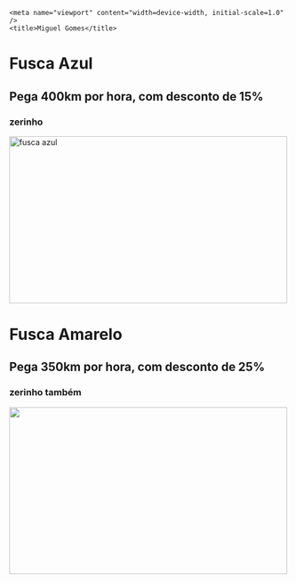 <!DOCTYPE html>
<html lang="pt-br">
  <head>
    <meta charset="UTF-8" />

    <meta name="viewport" content="width=device-width, initial-scale=1.0" />
    <title>Miguel Gomes</title>
  </head>
  <body>
    <h1>Fusca Azul</h1>
    <h2>Pega 400km por hora, com desconto de 15%</h2>
    <h3>zerinho</h3>
    <img src="https://4.bp.blogspot.com/-nEhR5eR0JK8/UToaK2KT5NI/AAAAAAAAAhE/9eSnTEMry3w/s1600/DSC03553.JPG" width="500" height="300" alt="fusca azul" />
    <h1>Fusca Amarelo</h1>
    <h2>Pega 350km por hora, com desconto de 25%</h2>
    <h3>zerinho também</h3> 
    <img src="https://i.pinimg.com/originals/17/f6/db/17f6db2772ff49926e5673358e288723.jpg" width="500" height="300">
  </body>
</html>
